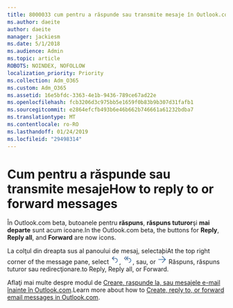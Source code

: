 ```yaml
---
title: 8000033 cum pentru a răspunde sau transmite mesaje în Outlook.com beta
ms.author: daeite
author: daeite
manager: jackiesm
ms.date: 5/1/2018
ms.audience: Admin
ms.topic: article
ROBOTS: NOINDEX, NOFOLLOW
localization_priority: Priority
ms.collection: Adm_O365
ms.custom: Adm_O365
ms.assetid: 16e5bfdc-3363-4e1b-9436-789ce67ad22e
ms.openlocfilehash: fcb3206d3c975bb5e1659f0b83b9b307d31fafb1
ms.sourcegitcommit: e2864efcfb493b6e46b662b746661a61232bdba7
ms.translationtype: MT
ms.contentlocale: ro-RO
ms.lasthandoff: 01/24/2019
ms.locfileid: "29498314"
---
```

# <a name="how-to-reply-to-or-forward-messages"></a><span data-ttu-id="79c5c-102">Cum pentru a răspunde sau transmite mesaje</span><span class="sxs-lookup"><span data-stu-id="79c5c-102">How to reply to or forward messages</span></span>

<span data-ttu-id="79c5c-103">În Outlook.com beta, butoanele pentru **răspuns**, **răspuns tuturor**şi **mai departe** sunt acum icoane.</span><span class="sxs-lookup"><span data-stu-id="79c5c-103">In the Outlook.com beta, the buttons for **Reply**, **Reply all**, and **Forward** are now icons.</span></span> 
  
<span data-ttu-id="79c5c-104">La colţul din dreapta sus al panoului de mesaj, selectaþi</span><span class="sxs-lookup"><span data-stu-id="79c5c-104">At the top right corner of the message pane, select</span></span> ![Răspuns](media/08ad5200-369a-4a2f-bef5-ebdcbef5545f.png)<span data-ttu-id="79c5c-106">,</span><span class="sxs-lookup"><span data-stu-id="79c5c-106"></span></span> ![Răspundeți tuturor](media/be5f41a1-dbea-471f-ba5d-7be4256922d2.png)<span data-ttu-id="79c5c-108">, sau</span><span class="sxs-lookup"><span data-stu-id="79c5c-108">, or</span></span> ![Redirecționarea](media/29fd06ec-1642-40d1-8faa-ec437ef156fc.png) <span data-ttu-id="79c5c-110">Răspuns, răspuns tuturor sau redirecţionare.</span><span class="sxs-lookup"><span data-stu-id="79c5c-110">to Reply, Reply all, or Forward.</span></span> 
  
<span data-ttu-id="79c5c-111">Aflaţi mai multe despre modul de [Creare, raspunde la, sau mesajele e-mail înainte în Outlook.com](https://go.microsoft.com/fwlink/p/?linkid=873141).</span><span class="sxs-lookup"><span data-stu-id="79c5c-111">Learn more about how to [Create, reply to, or forward email messages in Outlook.com](https://go.microsoft.com/fwlink/p/?linkid=873141).</span></span>
  

